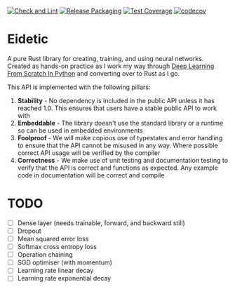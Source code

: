 [![Check and Lint](https://github.com/ForgottenMaster/eidetic/actions/workflows/check-and-lint.yaml/badge.svg)](https://github.com/ForgottenMaster/eidetic/actions/workflows/check-and-lint.yaml)
[![Release Packaging](https://github.com/ForgottenMaster/eidetic/actions/workflows/release-packaging.yaml/badge.svg)](https://github.com/ForgottenMaster/eidetic/actions/workflows/release-packaging.yaml)
[![Test Coverage](https://github.com/ForgottenMaster/eidetic/actions/workflows/test-coverage.yaml/badge.svg)](https://github.com/ForgottenMaster/eidetic/actions/workflows/test-coverage.yaml)
[![codecov](https://codecov.io/gh/ForgottenMaster/eidetic/branch/main/graph/badge.svg?token=SNU0VO4WOU)](https://codecov.io/gh/ForgottenMaster/eidetic)

# Eidetic
A pure Rust library for creating, training, and using neural networks. Created as hands-on practice as I work my way through [Deep Learning From Scratch In Python](https://www.amazon.co.uk/Deep-Learning-Scratch-Building-Principles/dp/1492041416) and converting over to Rust as I go.

This API is implemented with the following pillars:
1. **Stability** - No dependency is included in the public API unless it has reached 1.0. This ensures that users have a stable public API to work with
2. **Embeddable** - The library doesn't use the standard library or a runtime so can be used in embedded environments
3. **Foolproof** - We will make copious use of typestates and error handling to ensure that the API cannot be misused in any way. Where possible correct API usage will be verified by the compiler
4. **Correctness** - We make use of unit testing and documentation testing to verify that the API is correct and functions as expected. Any example code in documentation will be correct and compile

# TODO
- [ ] Dense layer (needs trainable, forward, and backward still)
- [ ] Dropout
- [ ] Mean squared error loss
- [ ] Softmax cross entropy loss
- [ ] Operation chaining
- [ ] SGD optimiser (with momentum)
- [ ] Learning rate linear decay
- [ ] Learning rate exponential decay
